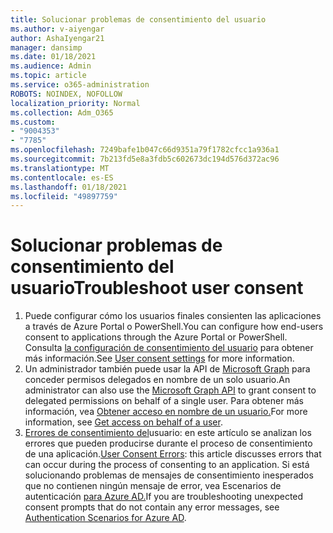 ```yaml
---
title: Solucionar problemas de consentimiento del usuario
ms.author: v-aiyengar
author: AshaIyengar21
manager: dansimp
ms.date: 01/18/2021
ms.audience: Admin
ms.topic: article
ms.service: o365-administration
ROBOTS: NOINDEX, NOFOLLOW
localization_priority: Normal
ms.collection: Adm_O365
ms.custom:
- "9004353"
- "7785"
ms.openlocfilehash: 7249bafe1b047c66d9351a79f1782cfcc1a936a1
ms.sourcegitcommit: 7b213fd5e8a3fdb5c602673dc194d576d372ac96
ms.translationtype: MT
ms.contentlocale: es-ES
ms.lasthandoff: 01/18/2021
ms.locfileid: "49897759"
---
```

# <a name="troubleshoot-user-consent"></a><span data-ttu-id="c33bf-102">Solucionar problemas de consentimiento del usuario</span><span class="sxs-lookup"><span data-stu-id="c33bf-102">Troubleshoot user consent</span></span>

1. <span data-ttu-id="c33bf-103">Puede configurar cómo los usuarios finales consienten las aplicaciones a través de Azure Portal o PowerShell.</span><span class="sxs-lookup"><span data-stu-id="c33bf-103">You can configure how end-users consent to applications through the Azure Portal or PowerShell.</span></span> <span data-ttu-id="c33bf-104">Consulta [la configuración de consentimiento del usuario](https://docs.microsoft.com/azure/active-directory/manage-apps/configure-user-consent?tabs=azure-portal#user-consent-settings) para obtener más información.</span><span class="sxs-lookup"><span data-stu-id="c33bf-104">See [User consent settings](https://docs.microsoft.com/azure/active-directory/manage-apps/configure-user-consent?tabs=azure-portal#user-consent-settings) for more information.</span></span>
1. <span data-ttu-id="c33bf-105">Un administrador también puede usar la API de [Microsoft Graph](https://docs.microsoft.com/azure/active-directory/manage-apps/configure-user-consent?tabs=azure-portal#user-consent-settings) para conceder permisos delegados en nombre de un solo usuario.</span><span class="sxs-lookup"><span data-stu-id="c33bf-105">An administrator can also use the [Microsoft Graph API](https://docs.microsoft.com/azure/active-directory/manage-apps/configure-user-consent?tabs=azure-portal#user-consent-settings) to grant consent to delegated permissions on behalf of a single user.</span></span> <span data-ttu-id="c33bf-106">Para obtener más información, vea [Obtener acceso en nombre de un usuario.](https://docs.microsoft.com/graph/auth-v2-user)</span><span class="sxs-lookup"><span data-stu-id="c33bf-106">For more information, see [Get access on behalf of a user](https://docs.microsoft.com/graph/auth-v2-user).</span></span>
1. <span data-ttu-id="c33bf-107">[Errores de consentimiento del](https://docs.microsoft.com/azure/active-directory/manage-apps/application-sign-in-unexpected-user-consent-error)usuario: en este artículo se analizan los errores que pueden producirse durante el proceso de consentimiento de una aplicación.</span><span class="sxs-lookup"><span data-stu-id="c33bf-107">[User Consent Errors](https://docs.microsoft.com/azure/active-directory/manage-apps/application-sign-in-unexpected-user-consent-error): this article discusses errors that can occur during the process of consenting to an application.</span></span> <span data-ttu-id="c33bf-108">Si está solucionando problemas de mensajes de consentimiento inesperados que no contienen ningún mensaje de error, vea Escenarios de autenticación [para Azure AD.](https://docs.microsoft.com/azure/active-directory/manage-apps/application-sign-in-unexpected-user-consent-error)</span><span class="sxs-lookup"><span data-stu-id="c33bf-108">If you are troubleshooting unexpected consent prompts that do not contain any error messages, see [Authentication Scenarios for Azure AD](https://docs.microsoft.com/azure/active-directory/manage-apps/application-sign-in-unexpected-user-consent-error).</span></span>